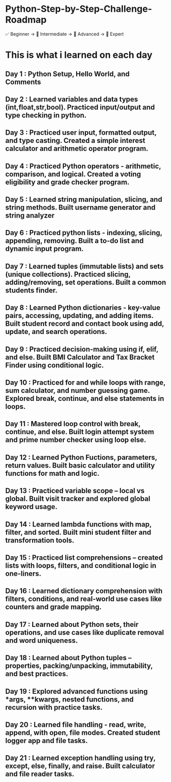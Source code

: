 # Python-Step-by-Step-Challenge-Roadmap
✅ Beginner → 🧠 Intermediate → 🚀 Advanced → 🧠 Expert


# This is what i learned on each day


## Day 1 : Python Setup, Hello World, and Comments

## Day 2 : Learned variables and data types (int,float,str,bool). Practiced input/output and type checking in python.

## Day 3 : Practiced user input, formatted output, and type casting. Created a simple interest calculator and arithmetic operator program.

## Day 4 : Practiced Python operators - arithmetic, comparison, and logical. Created a voting eligibility and grade checker program.

## Day 5 : Learned string manipulation, slicing, and string methods. Built username generator and string analyzer

## Day 6 : Practiced python lists - indexing, slicing, appending, removing. Built a to-do list and dynamic input program.

## Day 7 : Learned tuples (immutable lists) and sets (unique collections). Practiced slicing, adding/removing, set operations. Built a common students finder.

## Day 8 : Learned Python dictionaries - key-value pairs, accessing, updating, and adding items. Built student record and contact book using add, update, and search operations.

## Day 9 : Practiced decision-making using if, elif, and else. Built BMI Calculator and Tax Bracket Finder using conditional logic.

## Day 10 : Practiced for and while loops with range, sum calculator, and number guessing game. Explored break, continue, and else statements in loops.

## Day 11 : Mastered loop control with break, continue, and else. Built login attempt system and prime number checker using loop else.

## Day 12 : Learned Python Fuctions, parameters, return values. Built basic calculator and utility functions for math and logic.

## Day 13 : Practiced variable scope – local vs global. Built visit tracker and explored global keyword usage.

## Day 14 : Learned lambda functions with map, filter, and sorted. Built mini student filter and transformation tools.

## Day 15 : Practiced list comprehensions – created lists with loops, filters, and conditional logic in one-liners.

## Day 16 : Learned dictionary comprehension with filters, conditions, and real-world use cases like counters and grade mapping.

## Day 17 : Learned about Python sets, their operations, and use cases like duplicate removal and word uniqueness.

## Day 18 : Learned about Python tuples – properties, packing/unpacking, immutability, and best practices.

## Day 19 : Explored advanced functions using *args, **kwargs, nested functions, and recursion with practice tasks.

## Day 20 : Learned file handling - read, write, append, with open, file modes. Created student logger app and file tasks.

## Day 21 : Learned exception handling using try, except, else, finally, and raise. Built calculator and file reader tasks.